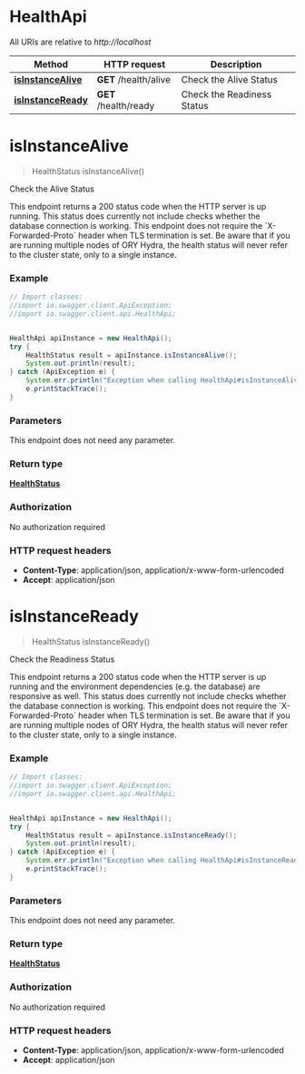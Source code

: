 # HealthApi

All URIs are relative to *http://localhost*

Method | HTTP request | Description
------------- | ------------- | -------------
[**isInstanceAlive**](HealthApi.md#isInstanceAlive) | **GET** /health/alive | Check the Alive Status
[**isInstanceReady**](HealthApi.md#isInstanceReady) | **GET** /health/ready | Check the Readiness Status


<a name="isInstanceAlive"></a>
# **isInstanceAlive**
> HealthStatus isInstanceAlive()

Check the Alive Status

This endpoint returns a 200 status code when the HTTP server is up running. This status does currently not include checks whether the database connection is working. This endpoint does not require the &#x60;X-Forwarded-Proto&#x60; header when TLS termination is set.  Be aware that if you are running multiple nodes of ORY Hydra, the health status will never refer to the cluster state, only to a single instance.

### Example
```java
// Import classes:
//import io.swagger.client.ApiException;
//import io.swagger.client.api.HealthApi;


HealthApi apiInstance = new HealthApi();
try {
    HealthStatus result = apiInstance.isInstanceAlive();
    System.out.println(result);
} catch (ApiException e) {
    System.err.println("Exception when calling HealthApi#isInstanceAlive");
    e.printStackTrace();
}
```

### Parameters
This endpoint does not need any parameter.

### Return type

[**HealthStatus**](HealthStatus.md)

### Authorization

No authorization required

### HTTP request headers

 - **Content-Type**: application/json, application/x-www-form-urlencoded
 - **Accept**: application/json

<a name="isInstanceReady"></a>
# **isInstanceReady**
> HealthStatus isInstanceReady()

Check the Readiness Status

This endpoint returns a 200 status code when the HTTP server is up running and the environment dependencies (e.g. the database) are responsive as well.  This status does currently not include checks whether the database connection is working. This endpoint does not require the &#x60;X-Forwarded-Proto&#x60; header when TLS termination is set.  Be aware that if you are running multiple nodes of ORY Hydra, the health status will never refer to the cluster state, only to a single instance.

### Example
```java
// Import classes:
//import io.swagger.client.ApiException;
//import io.swagger.client.api.HealthApi;


HealthApi apiInstance = new HealthApi();
try {
    HealthStatus result = apiInstance.isInstanceReady();
    System.out.println(result);
} catch (ApiException e) {
    System.err.println("Exception when calling HealthApi#isInstanceReady");
    e.printStackTrace();
}
```

### Parameters
This endpoint does not need any parameter.

### Return type

[**HealthStatus**](HealthStatus.md)

### Authorization

No authorization required

### HTTP request headers

 - **Content-Type**: application/json, application/x-www-form-urlencoded
 - **Accept**: application/json

